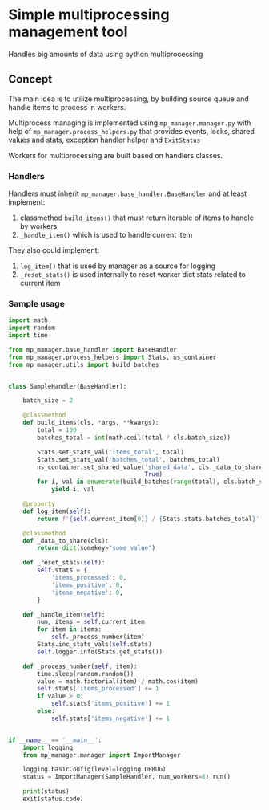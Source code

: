 # Simple multiprocessing management tool
Handles big amounts of data using python multiprocessing

## Concept
The main idea is to utilize multiprocessing, by building source queue and handle items to process in workers. 

Multiprocess managing is implemented using `mp_manager.manager.py` with help of `mp_manager.process_helpers.py` that provides events, locks, shared values and stats, exception handler helper and `ExitStatus`

Workers for multiprocessing are built based on handlers classes.

### Handlers
Handlers must inherit `mp_manager.base_handler.BaseHandler` and at least implement:
1) classmethod `build_items()` that must return iterable of items to handle by workers
2) `_handle_item()` which is used to handle current item

They also could implement:
1) `log_item()` that is used by manager as a source for logging
2) `_reset_stats()` is used internally to reset worker dict stats related to current item

### Sample usage
```python
import math
import random
import time

from mp_manager.base_handler import BaseHandler
from mp_manager.process_helpers import Stats, ns_container
from mp_manager.utils import build_batches


class SampleHandler(BaseHandler):

    batch_size = 2

    @classmethod
    def build_items(cls, *args, **kwargs):
        total = 100
        batches_total = int(math.ceil(total / cls.batch_size))

        Stats.set_stats_val('items_total', total)
        Stats.set_stats_val('batches_total', batches_total)
        ns_container.set_shared_value('shared_data', cls._data_to_share(),
                                      True)
        for i, val in enumerate(build_batches(range(total), cls.batch_size)):
            yield i, val

    @property
    def log_item(self):
        return f'{self.current_item[0]} / {Stats.stats.batches_total}'

    @classmethod
    def _data_to_share(cls):
        return dict(somekey="some value")

    def _reset_stats(self):
        self.stats = {
            'items_processed': 0,
            'items_positive': 0,
            'items_negative': 0,
        }

    def _handle_item(self):
        num, items = self.current_item
        for item in items:
            self._process_number(item)
        Stats.inc_stats_vals(self.stats)
        self.logger.info(Stats.get_stats())

    def _process_number(self, item):
        time.sleep(random.random())
        value = math.factorial(item) / math.cos(item)
        self.stats['items_processed'] += 1
        if value > 0:
            self.stats['items_positive'] += 1
        else:
            self.stats['items_negative'] += 1


if __name__ == '__main__':
    import logging
    from mp_manager.manager import ImportManager

    logging.basicConfig(level=logging.DEBUG)
    status = ImportManager(SampleHandler, num_workers=8).run()

    print(status)
    exit(status.code)
```